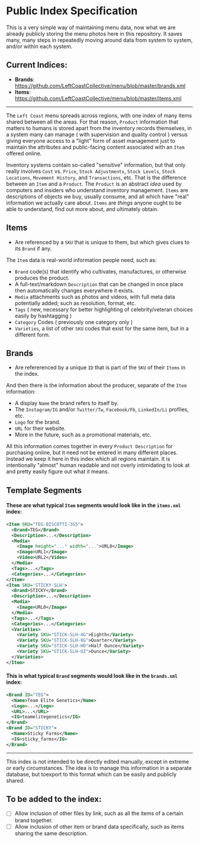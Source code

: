 # Public Index Specification

This is a very simple way of maintaining menu data, now what we are already publicly storing the menu photos here in this repository. It saves many, many steps in repeatedly moving around data from system to system, and/or within each system.

## Current Indices:

* **Brands**: https://github.com/LeftCoastCollective/menu/blob/master/brands.xml
* **Items**: https://github.com/LeftCoastCollective/menu/blob/master/items.xml

---

The `Left Coast` menu spreads across regions, with one index of many items shared between all the areas. For that reason, `Product` information that matters to humans is stored apart from the inventory records themselves, in a system many can manage ( with supervision and quality control ) versus giving everyone access to a "light" form of asset management just to maintain the attributes and public-facing content associated with an `Item` offered online.

Inventory systems contain so-called "sensitive" information, but that only really involves `Cost` vs. `Price`, `Stock Adjustments`, `Stock Levels`, `Stock Locations`, `Movement History`, and `Transactions`, etc. That is the difference between an `Item` and a `Product`. The `Product` is an abstract _idea_ used by computers and insiders who understand inventory management. `Items` are descriptions of objects we buy, usually consume, and all which have "real" information we actually care about. `Items` are _things_ anyone ought to be able to understand, find out more about, and ultimately obtain.

## Items

- Are referenced by a `SKU` that is unique to them, but which gives clues to its `Brand` if any.

The `Item` data is real-world information people need, such as:
- `Brand` code(s) that identify who cultivates, manufactures, or otherwise produces the product.
- A full-text/markdown `Description` that can be changed in once place then automatically changes everywhere it exists.
- `Media` attachments such as photos and videos, with full meta data potentially added; such as resolution, format, etc.
- `Tags` ( new, necessary for better highlighting of celebrity/veteran choices easily by hashtagging )
- `Category` Codes ( previously one category only )
- `Varieties`, a list of other `SKU` codes that exist for the same item, but in a different form.

## Brands

- Are refererenced by a unique `ID` that is part of the `SKU` of their `Items` in the index.

And then there is the information about the producer, separate of the `Item` information:
- A display `Name` the brand refers to itself by.
- The `Instagram/IG` and/or `Twitter/Tw`, `Facebook/Fb`, `LinkedIn/Li` profiles, etc.
- `Logo` for the brand.
- `URL` for their website.
- More in the future, such as a promotional materials, etc.

All this information comes together in every `Product Description` for purchasing online, but it need not be entered in many different places. Instead we keep it here in this index which all regions maintain. It is intentionally "almost" human readable and not overly intimidating to look at and pretty easily figure out what it means.

## Template Segments

#### These are what typical `Item` segments would look like in the `items.xml` index:

```xml
<Item SKU="TEG-BISCOTTI-3G5">
  <Brand>TEG</Brand>
  <Description>...</Description>
  <Media>
    <Image height="..." width="...">URL0</Image>
    <Image>URL1</Image>
    <Video>URL2</Video>
  </Media>
  <Tags>...</Tags>
  <Categories>...</Categories>
</Item>
<Item SKU='STICKY-SLH'>
  <Brand>STICKY</Brand>
  <Description>...</Description>
  <Media>
    <Image>URL0</Image>
  </Media>
  <Tags>...</Tags>
  <Categories>...</Categories>
  <Varieties>
    <Variety SKU="STICK-SLH-4G">Eighth</Variety>
    <Variety SKU="STICK-SLH-8G">Quarter</Variety>
    <Variety SKU="STICK-SLH-HO">Half Ounce</Variety>
    <Variety SKU="STICK-SLH-OZ">Ounce</Variety>
  </Varieties>
</Item>
```

#### This is what typical `Brand` segments would look like in the `brands.xml` index:

```xml
<Brand ID="TEG">
  <Name>Team Elite Genetics</Name>
  <Logo>...</Logo>
  <URL>...</URL>
  <IG>teamelitegenetics</IG>
</Brand>
<Brand ID="STICKY">
  <Name>Sticky Farms</Name>
  <IG>sticky_farms</IG>
</Brand>
```

---

This index is not intended to be directly edited manually, except in extreme or early circumstances. The idea is to manage this information in a separate database, but toexport to this format which can be easily and publicly shared.

## To be added to the index:

- [ ] Allow inclusion of other files by link, such as all the items of a certain brand together.
- [ ] Allow inclusion of other item or brand data specifically, such as items sharing the same description.
